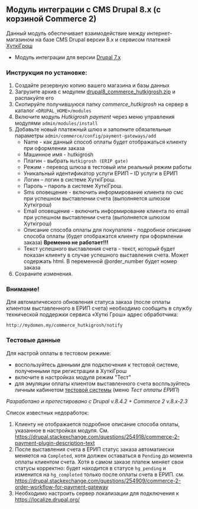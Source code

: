 ## Модуль интеграции с CMS Drupal 8.x (с корзиной Commerce 2)

Данный модуль обеспечивает взаимодействие между интернет-магазином на базе CMS Drupal версии 8.x и сервисом платежей [ХуткiГрош](https://hutkigrosh.by)
* Модуль интеграции для версии [Drupal 7.x](https://github.com/esasby/hgrosh/blob/master/CMS/Plugins/Drupal/7.x)
  
### Инструкция по установке:
1. Создайте резервную копию вашего магазина и базы данных
2. Загрузите архив с модулем [drupal8_commerce_hutkigrosh.zip](https://github.com/esasby/hutkigrosh-drupal8-commerce2-module/blob/master/drupal8_commerce_hutkigrosh.zip) и распакуйте его
3. Скопируйте получившуюся папку _commerce_hutkigrosh_ на сервер в каталог 
```<DRUPAL_HOME>/modules```
4. Включите модуль _Hutkigrosh payment_ через меню управления модулями 
```admin/modules/install```
5. Добавьте новый платежный шлюз и заполните обязательные параметры
```admin/commerce/config/payment-gateways/add```
    * Name - как данный способ оплаты будет отображаться клиенту при оформлении заказа
    * Машинное имя - hutkigrosh
    * Плагин - выбрать ```Hutkigrosh (ERIP gate)```
    * Режим - перевод шлюза в тестовый или реальный режим работы
    * Уникальный идентификатор услуги ЕРИП – ID услуги в ЕРИП
    * Логин – логин в системе ХуткiГрош.
    * Пароль – пароль в системе ХуткiГрош.
    * Sms оповещение - включить информирование клиента по смс при успешном выставлении счета (выполняется шлюзом Хуткiгрош)
    * Email оповещение - включить информирование клиента по email при успешном выставлении счета (выполняется шлюзом Хуткiгрош)
    * Описание способа оплаты для покупателя - подробное описание способа оплаты (будет отображатся клиенту при оформлении заказа) **Временно не работает!!!**    
    * Текст успешного выставления счета - текст, который будет показан клиенту в случае успешного выставления счета. Может содержать html. В переменной @order_number будет номер заказа           
6. Сохраните изменения.

### Внимание!
Для автоматического обновления статуса заказа (после оплаты клиентом выставленного в ЕРИП счета) необходимо сообщить в службу технической поддержки сервиса «Хуткi Грош» адрес обработчика:
```
http://mydomen.my/commerce_hutkigrosh/notify
```

### Тестовые данные
Для настрой оплаты в тестовом режиме:
 * воспользуйтесь данными для подключения к тестовой системе, полученными при регистрации в ХуткiГрош
 * включите в настройках модуля режим "Тест" 
 * для эмуляции оплаты клиентом выставленного счета воспльзуйтесь личным кабинетом [тестовой системы](https://trial.hgrosh.by) (меню _Тест оплаты ЕРИП_)

_Разработано и протестировано с Drupal v.8.4.2 + Commerce 2 v.8.x-2.3_

Список известных недоработок:
1. Клиенту не отображается подробное описание способа оплаты, указанное в настройках модуля. См. https://drupal.stackexchange.com/questions/254918/commerce-2-payment-plugin-description-text
2. После выставления счета в ЕРИП статус заказа автоматиески меняется на `Completed`, хотя должен оставаться в `Pending`
до момента оплаты клиентом счета. Хотя в самом заказе платеж меняет свои статусы корректно: будет находится в статусе `hg_pending` и изменится на `hg_completed` только
после оплаты счета в ЕРИП. см. https://drupal.stackexchange.com/questions/254909/commerce-2-order-workflow-for-payment-gateway
3. Необходимо настроить сервер локализации для подключения к https://localize.drupal.org/
